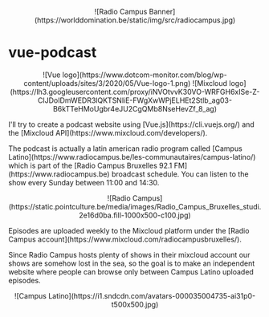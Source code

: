<p align="center">
![Radio Campus Banner](https://worlddomination.be/static/img/src/radiocampus.jpg)
</p>

# vue-podcast

<p align="center">
![Vue logo](https://www.dotcom-monitor.com/blog/wp-content/uploads/sites/3/2020/05/Vue-logo-1.png)
![Mixcloud logo](https://lh3.googleusercontent.com/proxy/iNVOtvvK30VO-WRFGH6xISe-Z-ClJDoIDmWEDR3lQKTSNliE-FWgXwWPjELHEt2Stlb_ag03-B6kTTeHMoUgbr4eJU2CgQMb8NseHevZf_8_ag)
</p>

<p align="left">
I'll try to create a podcast website using [Vue.js](https://cli.vuejs.org/) and the [Mixcloud API](https://www.mixcloud.com/developers/).
</p>

<p align="left">
The podcast is actually a latin american radio program called [Campus Latino](https://www.radiocampus.be/les-communautaires/campus-latino/) which is part of the [Radio Campus Bruxelles 92.1 FM](https://www.radiocampus.be) broadcast schedule. You can listen to the show every Sunday between 11:00 and 14:30.
</p>
  
<p align="center">
![Radio Campus](https://static.pointculture.be/media/images/Radio_Campus_Bruxelles_studi.2e16d0ba.fill-1000x500-c100.jpg)
</p>

<p align="left">
Episodes are uploaded weekly to the Mixcloud platform under the [Radio Campus account](https://www.mixcloud.com/radiocampusbruxelles/). 
</p>
  
<p align="left">
Since Radio Campus hosts plenty of shows in their mixcloud account our shows are somehow lost in the sea, so the goal is to make an independent website where people can browse only between Campus Latino uploaded episodes.
</p>

<p align="center">
![Campus Latino](https://i1.sndcdn.com/avatars-000035004735-ai31p0-t500x500.jpg)
</p>
